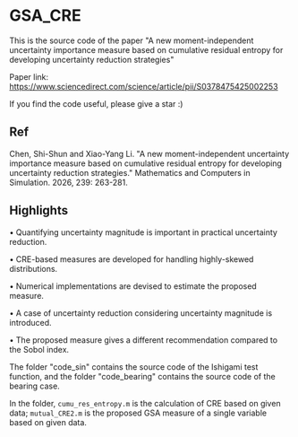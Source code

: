 # GSA_CRE
This is the source code of the paper "A new moment-independent uncertainty importance measure based on cumulative residual entropy for developing uncertainty reduction strategies"

Paper link: https://www.sciencedirect.com/science/article/pii/S0378475425002253

If you find the code useful, please give a star :)

## Ref

Chen, Shi-Shun and Xiao-Yang Li. "A new moment-independent uncertainty importance measure based on cumulative residual entropy for developing uncertainty reduction strategies." Mathematics and Computers in Simulation. 2026, 239: 263-281.

## Highlights

• Quantifying uncertainty magnitude is important in practical uncertainty reduction.

• CRE-based measures are developed for handling highly-skewed distributions.

• Numerical implementations are devised to estimate the proposed measure.

• A case of uncertainty reduction considering uncertainty magnitude is introduced.

• The proposed measure gives a different recommendation compared to the Sobol index.

The folder "code_sin" contains the source code of the Ishigami test function, and the folder "code_bearing" contains the source code of the bearing case.

In the folder, `cumu_res_entropy.m` is the calculation of CRE based on given data; `mutual_CRE2.m` is the proposed GSA measure of a single variable based on given data.
